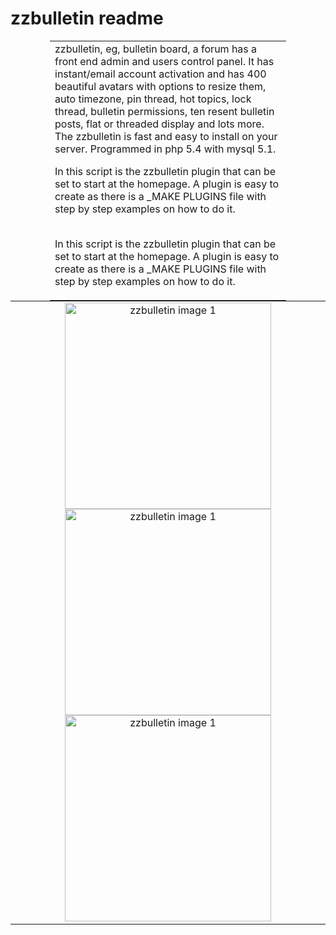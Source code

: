 # zzbulletin readme
<table style="text-align:left; width:75%; margin: 0px auto;"><tr><td>
zzbulletin, eg, bulletin board, a forum has a front end admin and users control panel. It has instant/email account activation and has 400 beautiful avatars with options to resize them, auto timezone, pin thread, hot topics, lock thread, bulletin permissions, ten resent bulletin posts, flat or threaded display and lots more. The zzbulletin is fast and easy to install on your server. Programmed in php 5.4 with mysql 5.1.

In this script is the zzbulletin plugin that can be set to start at the homepage. A plugin is easy to create as there is a _MAKE PLUGINS file with step by step examples on how to do it.<br><br>

In this script is the zzbulletin plugin that can be set to start at the homepage. A plugin is easy to create as there is a _MAKE PLUGINS file with step by step examples on how to do it.
</td></tr></table>

<table style="text-align: center;margin: 0px auto;"><tr><td>
 <img src="http://php-zzbulletin.rhcloud.com/screenshot1.png" width="330" alt="zzbulletin image 1" >
 <img src="http://php-zzbulletin.rhcloud.com/screenshot2.png" width="330" alt="zzbulletin image 1" >
<br>
 <img src="http://php-zzbulletin.rhcloud.com/screenshot3.png" width="330" alt="zzbulletin image 1" >

</td></tr></table>
</body>
</html>
